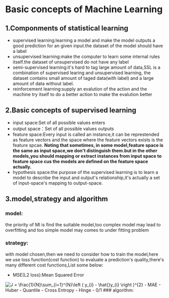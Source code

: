 # Basic concepts of Machine Learning 

## 1.Componments of statistical learning
- supervised learning:learning a model and make the model outputs a good prediction for an given input.the dataset of the model should have a label
- unsupervised learning:make the computer to learn some internal rules itself.the dataset of unsupervised do not have any label
- semi-supervised learning:it's hard to tag large amount of data,SSL is a combination of supervised learing and unsupervised learning,
the dataset contains small amount of taged data(with label) and a large amount of data without label.
- reinforcement learning:supply an evalution of the action and the machine try itself to do a better action to make the evalution better

## 2.Basic concepts of supervised learning
- input space:Set of all possible values enters
- output space：Set of all possible values outputs
- feature space:Every input is called an instance,it can be represtended as feature vectors and the space where the feature vectors exists is the feature spcae.
**Noting that sometimes, in some model,feature space is the same as input space,we don't distinguish them.but in the other models,you should mapping or extract 
instances from input space to feature space cus the models are defined on the feature space actually.**
- hypothesis space:the purpose of the supervised learning is to learn a model to describe the input and output's relationship,it's actually a set of input-space's
mapping to output-space.

## 3.model,strategy and algorithm
### model:
the priority of Ml is find the suitable model,too complex model may lead to overfitting and too simple model may comes to under fitting problem
### strategy:
with model chosen,then we need to consider how to train the model,here we use loss function(cost function) to evaluate a prediction's quality,there's many different cost functions,List some below:
- MSE(L2 loss):Mean Squared Error
<img src="https://latex.codecogs.com/svg.image?J&space;=&space;\frac{1}{N}\sum_{i=1}^{N}\left&space;(&space;y_{i}&space;-&space;\hat{}y_{i}&space;\right&space;)^{2}" title="J = \frac{1}{N}\sum_{i=1}^{N}\left ( y_{i} - \hat{}y_{i} \right )^{2}" />
- MAE
- Huber
- Quantile
- Cross Entropy
- Hinge
- 0/1
### algorithm:

